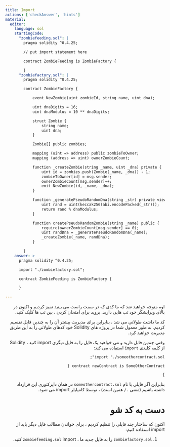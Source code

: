 ```yaml
---
title: Import
actions: ['checkAnswer', 'hints']
material:
  editor:
    language: sol
    startingCode:
      "zombiefeeding.sol": |
        pragma solidity ^0.4.25;

        // put import statement here

        contract ZombieFeeding is ZombieFactory {

        }
      "zombiefactory.sol": |
        pragma solidity ^0.4.25;

        contract ZombieFactory {

            event NewZombie(uint zombieId, string name, uint dna);

            uint dnaDigits = 16;
            uint dnaModulus = 10 ** dnaDigits;

            struct Zombie {
                string name;
                uint dna;
            }

            Zombie[] public zombies;

            mapping (uint => address) public zombieToOwner;
            mapping (address => uint) ownerZombieCount;

            function _createZombie(string _name, uint _dna) private {
                uint id = zombies.push(Zombie(_name, _dna)) - 1;
                zombieToOwner[id] = msg.sender;
                ownerZombieCount[msg.sender]++;
                emit NewZombie(id, _name, _dna);
            }

            function _generatePseudoRandomDna(string _str) private view returns (uint) {
                uint rand = uint(keccak256(abi.encodePacked(_str)));
                return rand % dnaModulus;
            }

            function createPseudoRandomZombie(string _name) public {
                require(ownerZombieCount[msg.sender] == 0);
                uint randDna = _generatePseudoRandomDna(_name);
                _createZombie(_name, randDna);
            }

        }
    answer: >
      pragma solidity ^0.4.25;

      import "./zombiefactory.sol";

      contract ZombieFeeding is ZombieFactory {

      }

---
```

<div dir="rtl">
اوه متوجه خواهید شد که ما کدی که در سمت راست می بینید تمیز کردیم و اکنون در بالای ویرایشگر خود تب هایی دارید. بروید برای امتحان کردن ، بین تب ها کلیک کنید.

کد ما داشت طولانی می شد ، بنابراین برای مدیریت بیشتر آن را به چندین فایل تقسیم کردیم. به طور معمول شما در پروژه های Solidity خود کدهای طولانی را به این طریق مدیریت خواهید کرد.

وقتی چندین فابل دارید و می خواهید یک فایل را به فایل دیگری import کنید ، Solidity از کلمه کلیدی `import` استفاده می کند:

```
import "./someothercontract.sol";

contract newContract is SomeOtherContract {

}
```

بنابراین اگر فایلی با نام `someothercontract.sol` در همان دایرکتوری این قرارداد داشته باشیم (معنی `./` همین است) ، توسط کامپایلر import می شود.

# دست به کد شو

اکنون که ساختار چند فایلی را تنظیم کردیم ، برای خواندن مطالب فایل دیگر باید از import استفاده کنیم:
1. `zombiefactory.sol` را به فایل جدید ما ، `zombiefeeding.sol` import کنید.
</div>
